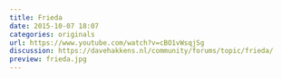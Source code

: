 ```yaml
---
title: Frieda
date: 2015-10-07 18:07
categories: originals
url: https://www.youtube.com/watch?v=cBO1vWsqjSg
discussion: https://davehakkens.nl/community/forums/topic/frieda/
preview: frieda.jpg
---
```


